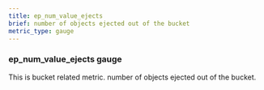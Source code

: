 ```yaml
---
title: ep_num_value_ejects
brief: number of objects ejected out of the bucket
metric_type: gauge
---
```

### ep_num_value_ejects gauge

This is bucket related metric. number of objects ejected out of the bucket.